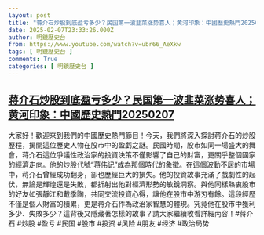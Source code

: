 ```yaml
---
layout: post
title: "蒋介石炒股到底盈亏多少？民国第一波韭菜涨势喜人；黄河印象：中國歷史熱門20250207"
date: 2025-02-07T23:33:26.000Z
author: 明鏡歷史台
from: https://www.youtube.com/watch?v=ubr66_AeXkw
tags: [ 明鏡歷史台 ]
comments: True
categories: [ 明鏡歷史台 ]
---
```

<!--1738971206000-->
[蒋介石炒股到底盈亏多少？民国第一波韭菜涨势喜人；黄河印象：中國歷史熱門20250207](https://www.youtube.com/watch?v=ubr66_AeXkw)
------

<div>
大家好！歡迎來到我們的中國歷史熱門節目！今天，我們將深入探討蒋介石的炒股歷程，揭開這位歷史人物在股市中的盈虧之謎。民國時期，股市如同一場盛大的舞會，蒋介石這位爭議性政治家的投資決策不僅影響了自己的財富，更關乎整個國家的經濟走向。他的炒股代號“蒋伟记”成為那個時代的象徵。在這個波動不居的市場中，蒋介石曾經成功翻身，卻也歷經巨大的損失。他的投資故事充滿了戲劇性的起伏，無論是輝煌還是失敗，都折射出他對經濟形勢的敏銳洞察。與他同樣熱衷股市的好友如張靜江和戴季陶，共同交流投資心得，讓他在股市中游刃有餘。這段經歷不僅是個人財富的積累，更是蒋介石作為政治家智慧的體現。究竟他在股市中獲利多少、失敗多少？這背後又隱藏著怎樣的故事？請大家繼續收看詳細內容！#蒋介石 #炒股 #盈亏 #民国 #股市 #投资 #风险 #朋友 #经济 #政治局势
</div>
